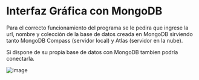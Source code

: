 # Interfaz Gráfica con MongoDB
Para el correcto funcionamiento del programa se le pedira que ingrese la url, nombre y colección de la base de datos creada en MongoDB sirviendo tanto MongoDB Compass (servidor local) y Atlas (servidor en la nube).

Si dispone de su propia base de datos con MongoDB tambien podría conectarla.

![image](https://github.com/user-attachments/assets/1b8e4748-e4a5-4535-b35b-549c08d3c1ba)
